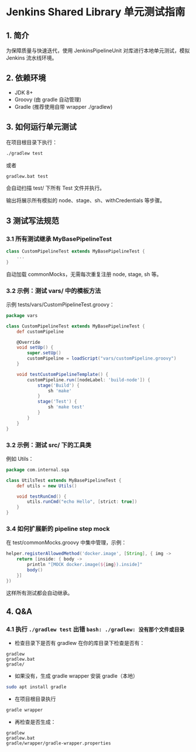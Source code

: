 # Jenkins Shared Library 单元测试指南
## 1. 简介
为保障质量与快速迭代，使用 JenkinsPipelineUnit 对库进行本地单元测试，模拟 Jenkins 流水线环境。

## 2. 依赖环境
- JDK 8+
- Groovy (由 gradle 自动管理)
- Gradle (推荐使用自带 wrapper ./gradlew)

## 3. 如何运行单元测试
在项目根目录下执行：
```bash
./gradlew test
```
或者
```cmd
gradlew.bat test
```
会自动扫描 test/ 下所有 Test 文件并执行。

输出将展示所有模拟的 node、stage、sh、withCredentials 等步骤。

## 3 测试写法规范
### 3.1 所有测试继承 MyBasePipelineTest
```groovy
class CustomPipelineTest extends MyBasePipelineTest {
    ...
}
```
自动加载 commonMocks，无需每次重复注册 node, stage, sh 等。

### 3.2 示例：测试 vars/ 中的模板方法
示例 tests/vars/CustomPipelineTest.groovy：

```groovy
package vars

class CustomPipelineTest extends MyBasePipelineTest {
    def customPipeline

    @Override
    void setUp() {
        super.setUp()
        customPipeline = loadScript("vars/customPipeline.groovy")
    }

    void testCustomPipelineTemplate() {
        customPipeline.run([nodeLabel: 'build-node']) {
            stage('Build') {
                sh 'make'
            }
            stage('Test') {
                sh 'make test'
            }
        }
    }
}
```
### 3.2 示例：测试 src/ 下的工具类
例如 Utils：

```groovy
package com.internal.sqa

class UtilsTest extends MyBasePipelineTest {
    def utils = new Utils()

    void testRunCmd() {
        utils.runCmd("echo Hello", [strict: true])
    }
}
```

### 3.4 如何扩展新的 pipeline step mock
在 test/commonMocks.groovy 中集中管理，示例：

```groovy
helper.registerAllowedMethod('docker.image', [String], { img ->
    return [inside: { body -> 
        println "[MOCK docker.image(${img}).inside]"
        body()
    }]
})
```
这样所有测试都会自动继承。

## 4. Q&A
### 4.1 执行 `./gradlew test` 出错 `bash: ./gradlew: 没有那个文件或目录`
- 检查目录下是否有 gradlew
在你的库目录下检查是否有：

```nginx
gradlew
gradlew.bat
gradle/
```

- 如果没有，生成 gradle wrapper
安装 gradle（本地）
```bash
sudo apt install gradle
```
- 在项目根目录执行
```bash
gradle wrapper
```
- 再检查是否生成：
```pgsql
gradlew
gradlew.bat
gradle/wrapper/gradle-wrapper.properties
```
